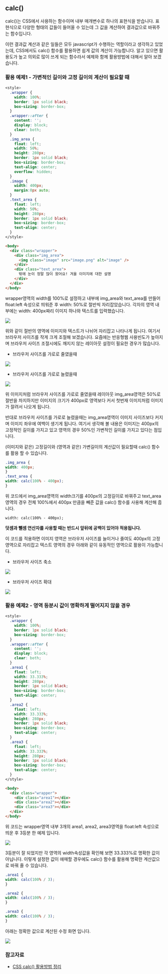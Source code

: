## calc()

calc()는 CSS에서 사용하는 함수이며 내부 매개변수로 하나의 표현식을 받습니다.
표현식으로 다양한 형태의 값들이 들어올 수 있는데 그 값을 계산하여 결과값으로 바꿔주는 함수입니다.

이런 결과값 계산과 같은 일들은 모두 javascript가 수행하는 역할이라고 생각하고 있었는데, CSS에서도 calc() 함수를 활용하면 쉽게 값의 계산이 가능합니다.
알고 있으면 활용도가 높고 의외로 많이 쓰게 되는 함수라서 예제와 함께 활용방법에 대해서 알아 보겠습니다.

### 활용 예제1 - 가변적인 길이와 고정 길이의 계산이 필요할 때

```css
<style>
  .wrapper {
    width: 100%;
    border: 1px solid black;
    box-sizing: border-box;
  }
  .wrapper::after {
    content: '';
    display: block;
    clear: both;
  }
  .img_area {
    float: left;
    width: 50%;
    height: 280px;
    border: 1px solid black;
    box-sizing: border-box;
    text-align: center;
    overflow: hidden;
  }
  .image {
    width: 400px;
    margin:0px auto;
  }
  .text_area {
    float: left;
    width: 50%;
    height: 280px;
    border: 1px solid black;
    box-sizing: border-box;
    text-align: center;
  }
</style>
```

```html
<body>
  <div class="wrapper">
    <div class="img_area">
      <img class="image" src="image.png" alt="image" />
    </div>
    <div class="text_area">
      밖에 눈이 정말 많이 왔어요! 겨울 이미지에 대한 설명
    </div>
  </div>
</body>
```

wrapper영역의 width를 100%로 설정하고 내부에 img_area와 text_area를 만들어 float:left 속성으로 띄워준 후 width: 50%로 절반씩 자리잡았습니다. 각자의 영역 내부에는 width: 400px짜리 이미지 하나와 텍스트를 입력했습니다.

![](./img/img/ca.png)

위와 같이 절반의 영역에 이미지와 텍스트가 나뉘어 자리잡고 나타나게 됩니다.
여기서 브라우저 사이즈를 작게 크게 조절해 보겠습니다.
요즘에는 반응형웹 사용빈도가 높아지며 브라우저 사이즈 조절시에도 깨지지 않는 레이아웃 설정이 필요한 경우가 많습니다.

- 브라우저 사이즈를 가로로 줄였을때

![](./img/ca1.png)

- 브라우저 사이즈를 가로로 늘렸을때

![](./img/ca2.png)

위 이미지처럼 브라우저 사이즈를 가로로 줄였을때 레이아웃 img_area영역은 50%로 절반을 차지하지만 이미지의 크기가 400px로 영역보다 커서 첫번재 이미지처럼 이미지가 잘려서 나오게 됩니다.

반대로 브라우저 사이즈를 가로로 늘렸을때는 img_area영역이 이미지 사이즈보다 커지며 이미지 좌우에 여백이 생기게 됩니다.
여기서 생각해 볼 내용은 이미지는 400px의 고정적인 길이를 가지고 있고 영역의 경우 50%인 가변적인 길이를 가지고 있다는 점입니다.

(이미지와 같은) 고정길이와 (영역과 같은) 가변길이의 계산값이 필요할때 calc() 함수를 활용 할 수 있습니다.

```CSS
.img_area {
width: 400px;
}
.text_area {
width: calc(100% - 400px);
}
```

위 코드에서 img_area영역의 width크기를 400px의 고정길이로 바꿔주고 text_area영역의 경우 전체 100%에서 400px 만큼을 빼준 값을 calc() 함수를 사용해 계산해 줍니다.

`width: calc(100% - 400px);`

**덧셈과 뺄셈 연산자를 사용할 때는 반드시 앞뒤에 공백이 있어야 적용됩니다.**

이 코드를 적용하면 이미지 영역은 브라우저 사이즈를 늘이거나 줄여도 400px의 고정영역으로 자리잡고 텍스트 영역의 경우 아래와 같이 유동적인 영역으로 활용이 가능합니다.

- 브라우저 사이즈 축소

![](./img/ca3.png)

- 브라우저 사이즈 확대

![](./img/ca4.png)

### 활용 예제2 - 영역 등분시 값이 명확하게 떨어지지 않을 경우

```CSS
<style>
  .wrapper {
    width: 100%;
    border: 1px solid black;
    box-sizing: border-box;
  }
  .wrapper::after {
    content: '';
    display: block;
    clear: both;
  }
  .area1 {
    float: left;
    width: 33.333%;
    height: 280px;
    border: 1px solid black;
    box-sizing: border-box;
    text-align: center;
  }
  .area2 {
    float: left;
    width: 33.333%;
    height: 280px;
    border: 1px solid black;
    box-sizing: border-box;
    text-align: center;
  }
  .area3 {
    float: left;
    width: 33.333%;
    height: 280px;
    border: 1px solid black;
    box-sizing: border-box;
    text-align: center;
  }
</style>
```

```html
<body>
  <div class="wrapper">
    <div class="area1"></div>
    <div class="area2"></div>
    <div class="area3"></div>
  </div>
</body>
```

위 코드는 wrapper영역 내부 3개의 area1, area2, area3영역을 float:left 속성으로 띄운 후 3등분 한 예제 입니다.

![](./img/ca5.png)

3등분이 잘 되었지만 각 영역의 width속성값을 확인해 보면 33.333%로 명확한 값이 아닙니다.
이렇게 설정한 값이 애매할 경우에도 calc() 함수를 활용해 명확한 계산값으로 바꿔 줄 수 있습니다.

```CSS
.area1 {
width: calc(100% / 3);
}

.area2 {
width: calc(100% / 3);
}

.area3 {
width: calc(100% / 3);
}
```

아래는 정확한 값으로 계산된 수정 화면 입니다.

![](./img/ca6.png)

### 참고자료

- [CSS calc() 활용방법 정리](https://frontendstory.tistory.com/14)
